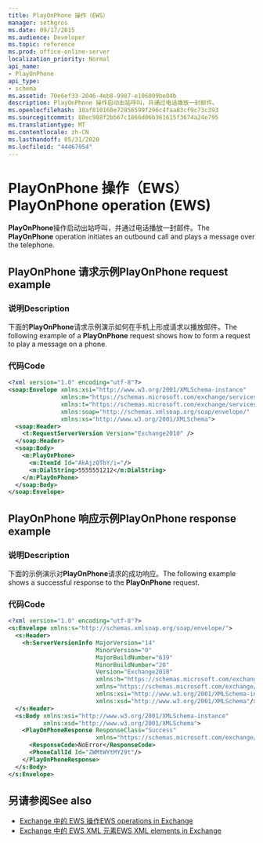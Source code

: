 ```yaml
---
title: PlayOnPhone 操作（EWS）
manager: sethgros
ms.date: 09/17/2015
ms.audience: Developer
ms.topic: reference
ms.prod: office-online-server
localization_priority: Normal
api_name:
- PlayOnPhone
api_type:
- schema
ms.assetid: 70e6ef33-2046-4eb8-9987-e106009be04b
description: PlayOnPhone 操作启动出站呼叫，并通过电话播放一封邮件。
ms.openlocfilehash: 18af810160e72856599f296c4faa83cf9c73c393
ms.sourcegitcommit: 88ec988f2bb67c1866d06b361615f3674a24e795
ms.translationtype: MT
ms.contentlocale: zh-CN
ms.lasthandoff: 05/31/2020
ms.locfileid: "44467954"
---
```

# <a name="playonphone-operation-ews"></a><span data-ttu-id="e0680-103">PlayOnPhone 操作（EWS）</span><span class="sxs-lookup"><span data-stu-id="e0680-103">PlayOnPhone operation (EWS)</span></span>

<span data-ttu-id="e0680-104">**PlayOnPhone**操作启动出站呼叫，并通过电话播放一封邮件。</span><span class="sxs-lookup"><span data-stu-id="e0680-104">The **PlayOnPhone** operation initiates an outbound call and plays a message over the telephone.</span></span> 
  
## <a name="playonphone-request-example"></a><span data-ttu-id="e0680-105">PlayOnPhone 请求示例</span><span class="sxs-lookup"><span data-stu-id="e0680-105">PlayOnPhone request example</span></span>

### <a name="description"></a><span data-ttu-id="e0680-106">说明</span><span class="sxs-lookup"><span data-stu-id="e0680-106">Description</span></span>

<span data-ttu-id="e0680-107">下面的**PlayOnPhone**请求示例演示如何在手机上形成请求以播放邮件。</span><span class="sxs-lookup"><span data-stu-id="e0680-107">The following example of a **PlayOnPhone** request shows how to form a request to play a message on a phone.</span></span> 
  
### <a name="code"></a><span data-ttu-id="e0680-108">代码</span><span class="sxs-lookup"><span data-stu-id="e0680-108">Code</span></span>

```XML
<?xml version="1.0" encoding="utf-8"?>
<soap:Envelope xmlns:xsi="http://www.w3.org/2001/XMLSchema-instance"
               xmlns:m="https://schemas.microsoft.com/exchange/services/2006/messages"
               xmlns:t="https://schemas.microsoft.com/exchange/services/2006/types"
               xmlns:soap="http://schemas.xmlsoap.org/soap/envelope/"
               xmlns:xs="http://www.w3.org/2001/XMLSchema">
  <soap:Header>
    <t:RequestServerVersion Version="Exchange2010" />
  </soap:Header>
  <soap:Body>
    <m:PlayOnPhone>
      <m:ItemId Id="AkAjzQTbY/i="/>
      <m:DialString>5555551212</m:DialString>
    </m:PlayOnPhone>
  </soap:Body>
</soap:Envelope>
```

## <a name="playonphone-response-example"></a><span data-ttu-id="e0680-109">PlayOnPhone 响应示例</span><span class="sxs-lookup"><span data-stu-id="e0680-109">PlayOnPhone response example</span></span>

### <a name="description"></a><span data-ttu-id="e0680-110">说明</span><span class="sxs-lookup"><span data-stu-id="e0680-110">Description</span></span>

<span data-ttu-id="e0680-111">下面的示例演示对**PlayOnPhone**请求的成功响应。</span><span class="sxs-lookup"><span data-stu-id="e0680-111">The following example shows a successful response to the **PlayOnPhone** request.</span></span> 
  
### <a name="code"></a><span data-ttu-id="e0680-112">代码</span><span class="sxs-lookup"><span data-stu-id="e0680-112">Code</span></span>

```XML
<?xml version="1.0" encoding="utf-8"?>
<s:Envelope xmlns:s="http://schemas.xmlsoap.org/soap/envelope/">
  <s:Header>
    <h:ServerVersionInfo MajorVersion="14" 
                         MinorVersion="0" 
                         MajorBuildNumber="639" 
                         MinorBuildNumber="20" 
                         Version="Exchange2010" 
                         xmlns:h="https://schemas.microsoft.com/exchange/services/2006/types" 
                         xmlns="https://schemas.microsoft.com/exchange/services/2006/types" 
                         xmlns:xsi="http://www.w3.org/2001/XMLSchema-instance" 
                         xmlns:xsd="http://www.w3.org/2001/XMLSchema"/>
  </s:Header>
  <s:Body xmlns:xsi="http://www.w3.org/2001/XMLSchema-instance" 
          xmlns:xsd="http://www.w3.org/2001/XMLSchema">
    <PlayOnPhoneResponse ResponseClass="Success" 
                         xmlns="https://schemas.microsoft.com/exchange/services/2006/messages">
      <ResponseCode>NoError</ResponseCode>
      <PhoneCallId Id="ZWMtWYtMY29t"/>
    </PlayOnPhoneResponse>
  </s:Body>
</s:Envelope>
```

## <a name="see-also"></a><span data-ttu-id="e0680-113">另请参阅</span><span class="sxs-lookup"><span data-stu-id="e0680-113">See also</span></span>

- [<span data-ttu-id="e0680-114">Exchange 中的 EWS 操作</span><span class="sxs-lookup"><span data-stu-id="e0680-114">EWS operations in Exchange</span></span>](ews-operations-in-exchange.md)
- [<span data-ttu-id="e0680-115">Exchange 中的 EWS XML 元素</span><span class="sxs-lookup"><span data-stu-id="e0680-115">EWS XML elements in Exchange</span></span>](ews-xml-elements-in-exchange.md)

